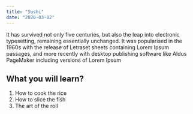 ```yaml
---
title: "Sushi"
date: "2020-03-02"
---
```


It has survived not only five centuries, but also the leap into electronic typesetting,
remaining essentially unchanged. It was popularised in the 1960s with the release of Letraset
sheets containing Lorem Ipsum passages, and more recently with desktop publishing software
like Aldus PageMaker including versions of Lorem Ipsum

## What you will learn?

1. How to cook the rice
2. How to slice the fish
3. The art of the roll